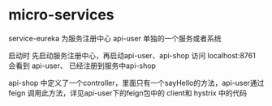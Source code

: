 # micro-services
service-eureka 为服务注册中心
api-user 单独的一个服务或者系统

启动时 先启动服务注册中心，再启动api-user、api-shop 访问 localhost:8761 会看到 api-user、 已经注册到服务中api-shop

api-shop 中定义了一个controller，里面只有一个sayHello的方法，api-user通过feign 调用此方法，详见api-user下的feign包中的 client和 hystrix
中的代码
